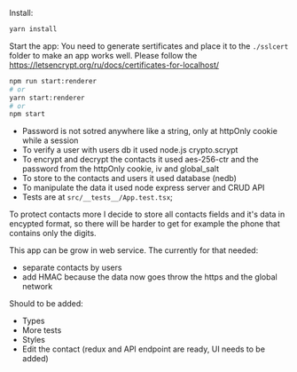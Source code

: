 Install: 
```sh
yarn install
```

Start the app:
You need to generate sertificates and place it to the `./sslcert` folder to make an app works well. Please follow the https://letsencrypt.org/ru/docs/certificates-for-localhost/
```sh
npm run start:renderer
# or
yarn start:renderer
# or
npm start
```

- Password is not sotred anywhere like a string, only at httpOnly cookie while a session
- To verify a user with users db it used node.js crypto.scrypt
- To encrypt and decrypt the contacts it used aes-256-ctr and the password from the httpOnly cookie, iv and global_salt
- To store to the contacts and users it used database (nedb)
- To manipulate the data it used node express server and CRUD API
- Tests are at `src/__tests__/App.test.tsx`;

To protect contacts more I decide to store all contacts fields and it's data in encypted format, so there will be harder to get for example the phone that contains only the digits.


This app can be grow in web service. The currently for that needed:
- separate contacts by users
- add HMAC because the data now goes throw the https and the global network

Should to be added:
- Types
- More tests
- Styles
- Edit the contact (redux and API endpoint are ready, UI needs to be added)
